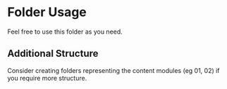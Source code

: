 # Folder Usage
Feel free to use this folder as you need.

## Additional Structure
Consider creating folders representing the content modules (eg 01, 02) if you require more structure.